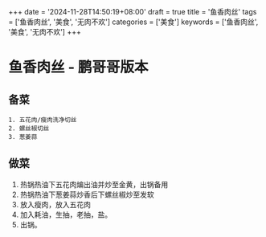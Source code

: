 +++
date = '2024-11-28T14:50:19+08:00'
draft = true
title = '鱼香肉丝'
tags = ['鱼香肉丝', '美食', '无肉不欢']
categories = ['美食']
keywords = ['鱼香肉丝', '美食', '无肉不欢']
+++

# 鱼香肉丝 - 鹏哥哥版本
## 备菜
	1. 五花肉/瘦肉洗净切丝
	2. 螺丝椒切丝
	3. 葱姜蒜

## 做菜
  1. 热锅热油下五花肉煸出油并炒至金黄，出锅备用
  2. 热锅热油下葱姜蒜炒香后下螺丝椒炒至发软
  3. 放入瘦肉，放入五花肉
  4. 加入耗油，生抽，老抽，盐。
  5. 出锅。